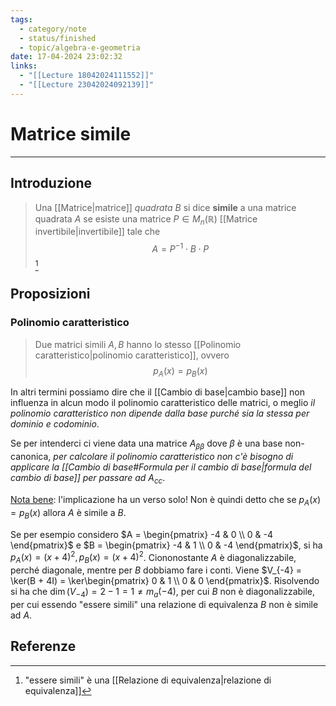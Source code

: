 ```yaml
---
tags:
  - category/note
  - status/finished
  - topic/algebra-e-geometria
date: 17-04-2024 23:02:32
links:
  - "[[Lecture 18042024111552]]"
  - "[[Lecture 23042024092139]]"
---
```

# Matrice simile
---
## Introduzione
> Una [[Matrice|matrice]] _quadrata_ $B$ si dice **simile** a una matrice quadrata $A$ se esiste una matrice $P \in M_{n}(\mathbb{R})$ [[Matrice invertibile|invertibile]] tale che
> $$A = P^{-1} \cdot B \cdot P$$
[^1]

## Proposizioni
### Polinomio caratteristico
> Due matrici simili $A, B$ hanno lo stesso [[Polinomio caratteristico|polinomio caratteristico]], ovvero
> $$p_{A}(x) = p_{B}(x)$$

In altri termini possiamo dire che il [[Cambio di base|cambio base]] non influenza in alcun modo il polinomio caratteristico delle matrici, o meglio _il polinomio caratteristico non dipende dalla base purché sia la stessa per dominio e codominio_.

Se per intenderci ci viene data una matrice $A_{\beta\beta}$ dove $\beta$ è una base non-canonica, _per calcolare il polinomio caratteristico non c'è bisogno di applicare la [[Cambio di base#Formula per il cambio di base|formula del cambio di base]] per passare ad $A_{cc}$_.

<u>Nota bene</u>: l'implicazione ha un verso solo! Non è quindi detto che se $p_{A}(x) = p_{B}(x)$ allora $A$ è simile a $B$.

Se per esempio considero $A = \begin{pmatrix} -4 & 0 \\ 0 & -4 \end{pmatrix}$ e $B = \begin{pmatrix} -4 & 1 \\ 0 & -4 \end{pmatrix}$, si ha $p_{A}(x) = (x+4)^{2}, p_{B}(x) = (x+4)^{2}$. Ciononostante $A$ è diagonalizzabile, perché diagonale, mentre per $B$ dobbiamo fare i conti. Viene $V_{-4} = \ker(B + 4I) = \ker\begin{pmatrix} 0 & 1 \\ 0 & 0 \end{pmatrix}$. Risolvendo si ha che $\dim(V_{-4}) = 2-1 = 1 \neq m_{a}(-4)$, per cui $B$ non è diagonalizzabile, per cui essendo "essere simili" una relazione di equivalenza $B$ non è simile ad $A$.

## Referenze
[^1]: "essere simili" è una [[Relazione di equivalenza|relazione di equivalenza]]